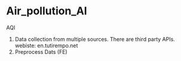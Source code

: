 # Air_pollution_AI

AQI
1. Data collection from multiple sources. There are third party APIs.
webiste: en.tutirempo.net
2. Preprocess Dats (FE)
